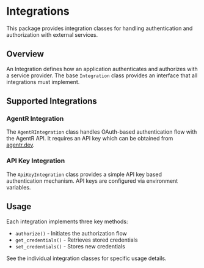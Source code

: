 # Integrations

This package provides integration classes for handling authentication and authorization with external services.

## Overview

An Integration defines how an application authenticates and authorizes with a service provider. The base `Integration` class provides an interface that all integrations must implement.

## Supported Integrations

### AgentR Integration
The `AgentRIntegration` class handles OAuth-based authentication flow with the AgentR API. It requires an API key which can be obtained from [agentr.dev](https://agentr.dev).

### API Key Integration  
The `ApiKeyIntegration` class provides a simple API key based authentication mechanism. API keys are configured via environment variables.

## Usage

Each integration implements three key methods:

- `authorize()` - Initiates the authorization flow
- `get_credentials()` - Retrieves stored credentials
- `set_credentials()` - Stores new credentials

See the individual integration classes for specific usage details.